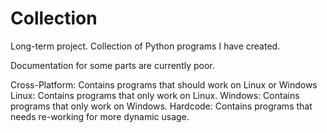 # Collection
Long-term project. Collection of Python programs I have created.

Documentation for some parts are currently poor.

Cross-Platform: Contains programs that should work on Linux or Windows
Linux: Contains programs that only work on Linux.
Windows: Contains programs that only work on Windows.
Hardcode: Contains programs that needs re-working for more dynamic usage.